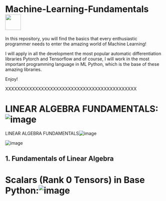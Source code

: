# **Machine-Learning-Fundamentals** <img src="https://media.tenor.com/eT_e-q0D5xoAAAAi/long-livethe-blob-sunglasses.gif" width="50px">

In this repository, you will find the basics that every enthusiastic programmer needs to enter the amazing world of Machine Learning! 

I will apply in all the development the most popular automatic differentiation libraries Pytorch and Tensorflow and of course, I will work in the most important programming language in ML Python, which is the base of these amazing libraries.

Enjoy!﻿


XXXXXXXXXXXXXXXXXXXXXXXXXXXXXXXXXXXXXXXXXXXX

# LINEAR ALGEBRA FUNDAMENTALS:![image](https://github.com/CLAREISMO/Machine-Learning-Fundamentals/assets/63759427/3e4b1c7e-4d67-4619-9173-a2a74c174039)


LINEAR ALGEBRA FUNDAMENTALS![image](https://github.com/CLAREISMO/Machine-Learning-Fundamentals/assets/63759427/60bef5c8-5e68-40d6-942c-b7a65b53c6f7)


![image](https://github.com/CLAREISMO/Machine-Learning-Fundamentals/assets/63759427/56ef3fa9-40cb-4e3b-aecc-1f78599ecab5)




## **1. Fundamentals of Linear Algebra** 

# Scalars (Rank 0 Tensors) in Base Python:![image](https://github.com/CLAREISMO/Machine-Learning-Fundamentals/assets/63759427/f4b194a3-f970-4cde-a955-a18a5fab1fd2)




